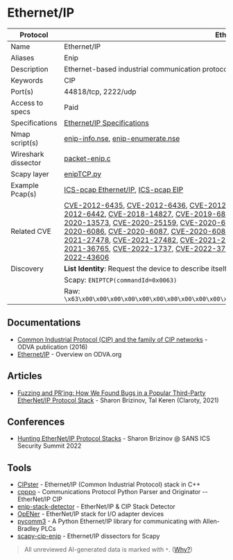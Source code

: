# Ethernet/IP

| Protocol | Ethernet/IP |
|---|---|
| Name | Ethernet/IP |
| Aliases | Enip |
| Description | Ethernet-based industrial communication protocol for industrial automation systems |
| Keywords | CIP |
| Port(s) | 44818/tcp, 2222/udp |
| Access to specs | Paid |
| Specifications | [Ethernet/IP Specifications](https://www.odva.org/subscriptions-services/specifications) |
| Nmap script(s) | [enip-info.nse](https://nmap.org/nsedoc/scripts/enip-info.html), [enip-enumerate.nse](https://github.com/digitalbond/Redpoint/blob/master/enip-enumerate.nse) |
| Wireshark dissector | [packet-enip.c](https://github.com/wireshark/wireshark/blob/master/epan/dissectors/packet-enip.c) |
| Scapy layer | [enipTCP.py](https://github.com/secdev/scapy/blob/master/scapy/contrib/enipTCP.py) |
| Example Pcap(s) | [ICS-pcap Ethernet/IP](https://github.com/automayt/ICS-pcap/tree/master/ETHERNET_IP), [ICS-pcap EIP](https://github.com/automayt/ICS-pcap/tree/master/EIP) |
| Related CVE | [CVE-2012-6435](https://nvd.nist.gov/vuln/detail/CVE-2012-6435), [CVE-2012-6436](https://nvd.nist.gov/vuln/detail/CVE-2012-6436), [CVE-2012-6438](https://nvd.nist.gov/vuln/detail/CVE-2012-6438), [CVE-2012-6439](https://nvd.nist.gov/vuln/detail/CVE-2012-6439), [CVE-2012-6441](https://nvd.nist.gov/vuln/detail/CVE-2012-6441), [CVE-2012-6442](https://nvd.nist.gov/vuln/detail/CVE-2012-6442), [CVE-2018-14827](https://nvd.nist.gov/vuln/detail/CVE-2018-14827), [CVE-2019-6815](https://nvd.nist.gov/vuln/detail/CVE-2019-6815), [CVE-2020-13530](https://nvd.nist.gov/vuln/detail/CVE-2020-13530), [CVE-2020-13556](https://nvd.nist.gov/vuln/detail/CVE-2020-13556), [CVE-2020-13573](https://nvd.nist.gov/vuln/detail/CVE-2020-13573), [CVE-2020-25159](https://nvd.nist.gov/vuln/detail/CVE-2020-25159), [CVE-2020-6083](https://nvd.nist.gov/vuln/detail/CVE-2020-6083), [CVE-2020-6084](https://nvd.nist.gov/vuln/detail/CVE-2020-6084), [CVE-2020-6085](https://nvd.nist.gov/vuln/detail/CVE-2020-6085), [CVE-2020-6086](https://nvd.nist.gov/vuln/detail/CVE-2020-6086), [CVE-2020-6087](https://nvd.nist.gov/vuln/detail/CVE-2020-6087), [CVE-2020-6088](https://nvd.nist.gov/vuln/detail/CVE-2020-6088), [CVE-2021-20987](https://nvd.nist.gov/vuln/detail/CVE-2021-20987), [CVE-2021-21777](https://nvd.nist.gov/vuln/detail/CVE-2021-21777), [CVE-2021-27478](https://nvd.nist.gov/vuln/detail/CVE-2021-27478), [CVE-2021-27482](https://nvd.nist.gov/vuln/detail/CVE-2021-27482), [CVE-2021-27498](https://nvd.nist.gov/vuln/detail/CVE-2021-27498), [CVE-2021-27500](https://nvd.nist.gov/vuln/detail/CVE-2021-27500), [CVE-2021-34754](https://nvd.nist.gov/vuln/detail/CVE-2021-34754), [CVE-2021-36765](https://nvd.nist.gov/vuln/detail/CVE-2021-36765), [CVE-2022-1737](https://nvd.nist.gov/vuln/detail/CVE-2022-1737), [CVE-2022-3752](https://nvd.nist.gov/vuln/detail/CVE-2022-3752), [CVE-2022-43604](https://nvd.nist.gov/vuln/detail/CVE-2022-43604), [CVE-2022-43605](https://nvd.nist.gov/vuln/detail/CVE-2022-43605), [CVE-2022-43606](https://nvd.nist.gov/vuln/detail/CVE-2022-43606) |
| Discovery | **List Identity**: Request the device to describe itself
| | Scapy: `ENIPTCP(commandId=0x0063)`
| | Raw: `\x63\x00\x00\x00\x00\x00\x00\x00\x00\x00\x00\x00\x00\x00\x00\x00\xc1\xde\xbe\xd1\x00\x00\x00\x00` |

## Documentations
- [Common Industrial Protocol (CIP) and the family of CIP networks](https://www.odva.org/wp-content/uploads/2020/06/PUB00123R1_Common-Industrial_Protocol_and_Family_of_CIP_Networks.pdf) - ODVA publication (2016)
- [Ethernet/IP](https://www.odva.org/technology-standards/key-technologies/ethernet-ip/) - Overview on ODVA.org
## Articles
- [Fuzzing and PR’ing: How We Found Bugs in a Popular Third-Party EtherNet/IP Protocol Stack](https://claroty.com/team82/research/opener-enip-stack-vulnerabilities) - Sharon Brizinov, Tal Keren (Claroty, 2021)
## Conferences
- [Hunting EtherNet/IP Protocol Stacks](https://www.youtube.com/watch?v=0jftEYDo0ao) - Sharon Brizinov @ SANS ICS Security Summit 2022
## Tools
- [CIPster](https://github.com/liftoff-sr/CIPster) - Ethernet/IP (Common Industrial Protocol) stack in C++
- [cpppo](https://github.com/pjkundert/cpppo) - Communications Protocol Python Parser and Originator -- EtherNet/IP CIP
- [enip-stack-detector](https://github.com/claroty/enip-stack-detector) - EtherNet/IP & CIP Stack Detector
- [OpENer](https://github.com/EIPStackGroup/OpENer) - EtherNet/IP stack for I/O adapter devices
- [pycomm3](https://github.com/ottowayi/pycomm3) - A Python Ethernet/IP library for communicating with Allen-Bradley PLCs
- [scapy-cip-enip](https://github.com/scy-phy/scapy-cip-enip) - Ethernet/IP dissectors for Scapy

> All unreviewed AI-generated data is marked with `*`. ([Why?](../srcs/README.md#note-on-ai-generated-content))
